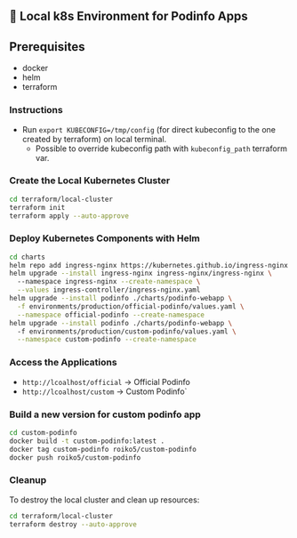 ## 🚀 Local k8s Environment for Podinfo Apps

## Prerequisites
- docker
- helm
- terraform

### Instructions
-  Run ```export KUBECONFIG=/tmp/config``` (for direct kubeconfig to the one created by terraform) on local terminal.
    - Possible to override kubeconfig path with ```kubeconfig_path``` terraform var. 

### Create the Local Kubernetes Cluster
```bash
cd terraform/local-cluster
terraform init
terraform apply --auto-approve
```

### Deploy Kubernetes Components with Helm
```bash
cd charts
helm repo add ingress-nginx https://kubernetes.github.io/ingress-nginx && helm repo update
helm upgrade --install ingress-nginx ingress-nginx/ingress-nginx \            
  --namespace ingress-nginx --create-namespace \
  --values ingress-controller/ingress-nginx.yaml
helm upgrade --install podinfo ./charts/podinfo-webapp \
  -f environments/production/official-podinfo/values.yaml \
  --namespace official-podinfo --create-namespace
helm upgrade --install podinfo ./charts/podinfo-webapp \   
  -f environments/production/custom-podinfo/values.yaml \
  --namespace custom-podinfo --create-namespace
```

### Access the Applications


- ```http://lcoalhost/official``` → Official Podinfo
- ```http://lcoalhost/custom``` → Custom Podinfo`

### Build a new version for custom podinfo app
```bash
cd custom-podinfo
docker build -t custom-podinfo:latest . 
docker tag custom-podinfo roiko5/custom-podinfo
docker push roiko5/custom-podinfo
```  

### Cleanup
To destroy the local cluster and clean up resources:  
```bash
cd terraform/local-cluster
terraform destroy --auto-approve
```
